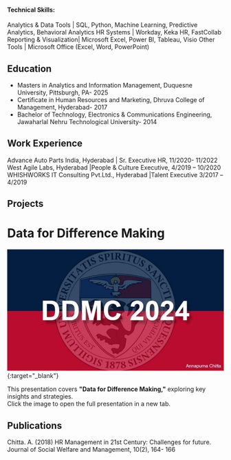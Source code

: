 #### Technical Skills: 

Analytics & Data Tools	 | SQL, Python, Machine Learning, Predictive Analytics, Behavioral Analytics
HR Systems		 | Workday, Keka HR, FastCollab
Reporting & Visualization| Microsoft Excel, Power BI, Tableau, Visio
Other Tools		 | Microsoft Office (Excel, Word, PowerPoint)


## Education
- Masters in Analytics and Information Management, Duquesne University, Pittsburgh, PA- 2025
- Certificate in Human Resources and Marketing, Dhruva College of Management, Hyderabad- 2017
- Bachelor of Technology, Electronics & Communications Engineering, Jawaharlal Nehru Technological University- 2014

## Work Experience
Advance Auto Parts India, Hyderabad | Sr. Executive HR, 11/2020- 11/2022
West Agile Labs, Hyderabad 	    |People & Culture Executive, 4/2019 – 10/2020
WHISHWORKS IT Consulting Pvt.Ltd., Hyderabad |Talent Executive 3/2017 –4/2019

## Projects 
# Data for Difference Making

[![Presentation Thumbnail](assets/img/ppt-thumbnail.jpg)](https://Annapurna-chitta.github.io/Portfolio/DDMC.pptx){:target="_blank"}

This presentation covers **"Data for Difference Making,"** exploring key insights and strategies.  
Click the image to open the full presentation in a new tab.


## Publications
Chitta. A. (2018) HR Management in 21st Century: Challenges for future. Journal of Social Welfare and Management, 10(2), 164- 166
